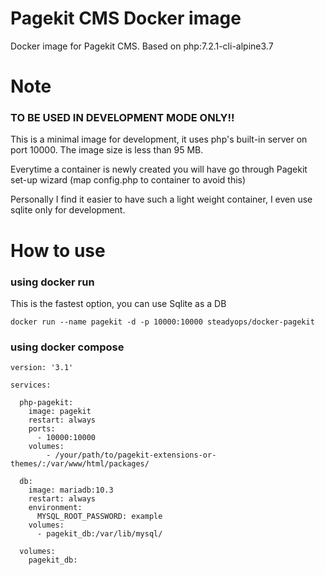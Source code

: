 # Pagekit CMS Docker image
Docker image for Pagekit CMS. Based on php:7.2.1-cli-alpine3.7

# Note

### TO BE USED IN DEVELOPMENT MODE ONLY!!

This is a minimal image for development, it uses php's built-in server on port 10000. The image size is less than 95 MB.

Everytime a container is newly created you will have go through Pagekit set-up wizard (map config.php to container to avoid this)

Personally I find it easier to have such a light weight container, I even use sqlite only for development.

# How to use

### using docker run

This is the fastest option, you can use Sqlite as a DB

```
docker run --name pagekit -d -p 10000:10000 steadyops/docker-pagekit
```

### using docker compose

```
version: '3.1'

services:

  php-pagekit:
    image: pagekit
    restart: always
    ports:
      - 10000:10000
    volumes:
        - /your/path/to/pagekit-extensions-or-themes/:/var/www/html/packages/

  db:
    image: mariadb:10.3
    restart: always
    environment:
      MYSQL_ROOT_PASSWORD: example
    volumes:
      - pagekit_db:/var/lib/mysql/
      
  volumes:
    pagekit_db:

```
